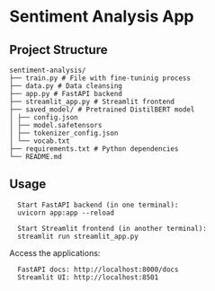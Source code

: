 # Sentiment Analysis App

## Project Structure
```
sentiment-analysis/
├── train.py # File with fine-tuninig process
├── data.py # Data cleansing
├── app.py # FastAPI backend
├── streamlit_app.py # Streamlit frontend
├── saved_model/ # Pretrained DistilBERT model
│ ├── config.json
│ ├── model.safetensors
│ ├── tokenizer_config.json
│ └── vocab.txt
├── requirements.txt # Python dependencies
└── README.md
```

## Usage
```
  Start FastAPI backend (in one terminal):
  uvicorn app:app --reload

  Start Streamlit frontend (in another terminal):
  streamlit run streamlit_app.py
```

Access the applications:
```
  FastAPI docs: http://localhost:8000/docs
  Streamlit UI: http://localhost:8501
```
